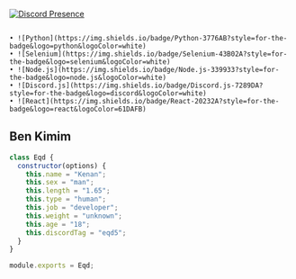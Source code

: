 [![Discord Presence](https://lanyard.cnrad.dev/api/1363541945615519885?bg=151515&borderRadius=10px&theme=dark)](https://discord.com/users/1363541945615519885)



```## Kullandığım Teknolojiler

• ![Python](https://img.shields.io/badge/Python-3776AB?style=for-the-badge&logo=python&logoColor=white)
• ![Selenium](https://img.shields.io/badge/Selenium-43B02A?style=for-the-badge&logo=selenium&logoColor=white)
• ![Node.js](https://img.shields.io/badge/Node.js-339933?style=for-the-badge&logo=node.js&logoColor=white)
• ![Discord.js](https://img.shields.io/badge/Discord.js-7289DA?style=for-the-badge&logo=discord&logoColor=white)
• ![React](https://img.shields.io/badge/React-20232A?style=for-the-badge&logo=react&logoColor=61DAFB)
```



## Ben Kimim

```js
class Eqd {
  constructor(options) {
    this.name = "Kenan";
    this.sex = "man";
    this.length = "1.65";
    this.type = "human";
    this.job = "developer";
    this.weight = "unknown";
    this.age = "18";
    this.discordTag = "eqd5";
  }
}

module.exports = Eqd;
```




